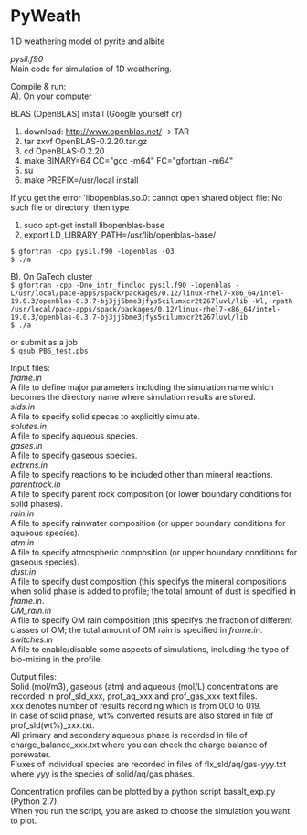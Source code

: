 # PyWeath 
1 D weathering model of pyrite and albite

*pysil.f90*  
Main code for simulation of 1D weathering.    

Compile & run:  
A). On your computer  

BLAS (OpenBLAS) install 
(Google yourself or)
1. download: http://www.openblas.net/ -> TAR
2. tar zxvf OpenBLAS-0.2.20.tar.gz
3. cd OpenBLAS-0.2.20
4. make BINARY=64 CC="gcc -m64" FC="gfortran -m64"
5. su
6. make PREFIX=/usr/local install

If you get the error 'libopenblas.so.0: cannot open shared object file: No such file or directory' then type
1. sudo apt-get install libopenblas-base
2. export LD_LIBRARY_PATH=/usr/lib/openblas-base/

```$ gfortran -cpp pysil.f90 -lopenblas -O3 ```   
```$ ./a```


B). On GaTech cluster     
```$ gfortran -cpp -Dno_intr_findloc pysil.f90 -lopenblas -L/usr/local/pace-apps/spack/packages/0.12/linux-rhel7-x86_64/intel-19.0.3/openblas-0.3.7-bj3jj5bme3jfys5cilumxcr2t267luvl/lib -Wl,-rpath /usr/local/pace-apps/spack/packages/0.12/linux-rhel7-x86_64/intel-19.0.3/openblas-0.3.7-bj3jj5bme3jfys5cilumxcr2t267luvl/lib  ```   
```$ ./a```

or submit as a job   
```$ qsub PBS_test.pbs```

Input files:  
*frame.in*   
A file to define major parameters including the simulation name which becomes the directory name where simulation results are stored.     
*slds.in*   
A file to specify solid speces to explicitly simulate.     
*solutes.in*   
A file to specify aqueous species.     
*gases.in*   
A file to specify gaseous species.     
*extrxns.in*   
A file to specify reactions to be included other than mineral reactions.     
*parentrock.in*   
A file to specify parent rock composition (or lower boundary conditions for solid phases).      
*rain.in*   
A file to specify rainwater composition (or upper boundary conditions for aqueous species).      
*atm.in*   
A file to specify atmospheric composition (or upper boundary conditions for gaseous species).      
*dust.in*   
A file to specify dust composition (this specifys the mineral compositions when solid phase is added to profile; the total amount of dust is specified in *frame.in*.  
*OM_rain.in*   
A file to specify OM rain composition (this specifys the fraction of different classes of OM; the total amount of OM rain is specified in *frame.in*.      
*switches.in*   
A file to enable/disable some aspects of simulations, including the type of bio-mixing in the profile.      

Output files:  
Solid (mol/m3), gaseous (atm) and aqueous (mol/L) concentrations are recorded in prof_sld_xxx, prof_aq_xxx and prof_gas_xxx text files.  
xxx denotes number of results recording which is from 000 to 019.  
In case of solid phase, wt% converted results are also stored in file of prof_sld(wt%)_xxx.txt.  
All primary and secondary aqueous phase is recorded in file of charge_balance_xxx.txt where you can check the charge balance of porewater.   
Fluxes of individual species are recorded in files of flx_sld/aq/gas-yyy.txt where yyy is the species of solid/aq/gas phases.   

Concentration profiles can be plotted by a python script basalt_exp.py (Python 2.7).    
When you run the script, you are asked to choose the simulation you want to plot.  
